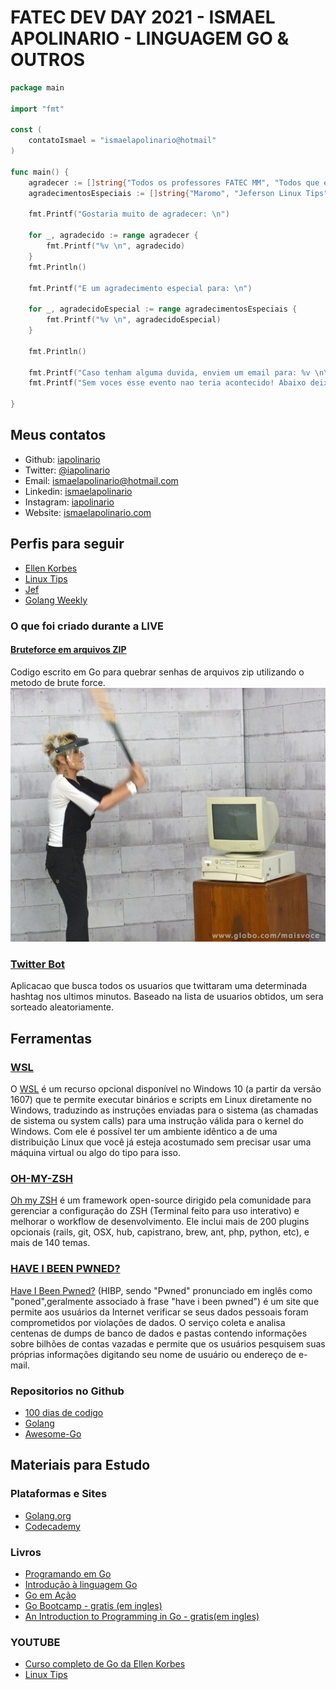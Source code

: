 # FATEC DEV DAY 2021 - ISMAEL APOLINARIO - LINGUAGEM GO & OUTROS

```go
package main

import "fmt"

const (
	contatoIsmael = "ismaelapolinario@hotmail"
)

func main() {
	agradecer := []string{"Todos os professores FATEC MM", "Todos que estiveram presentes na live"}
	agradecimentosEspeciais := []string{"Maromo", "Jeferson Linux Tips"}

	fmt.Printf("Gostaria muito de agradecer: \n")

	for _, agradecido := range agradecer {
		fmt.Printf("%v \n", agradecido)
	}
	fmt.Println()

	fmt.Printf("E um agradecimento especial para: \n")

	for _, agradecidoEspecial := range agradecimentosEspeciais {
		fmt.Printf("%v \n", agradecidoEspecial)
	}

	fmt.Println()

	fmt.Printf("Caso tenham alguma duvida, enviem um email para: %v \n\n", contatoIsmael)
	fmt.Printf("Sem voces esse evento nao teria acontecido! Abaixo deixo os links que citei durante a live. Aproveitem! \n")

}


```

## Meus contatos

- Github: [iapolinario](https://github.com/IAPOLINARIO)
- Twitter: [@iapolinario](https://twitter.com/iapolinario)
- Email: ismaelapolinario@hotmail.com
- Linkedin: [ismaelapolinario](https://www.linkedin.com/in/ismaelapolinario/)
- Instagram: [iapolinario](https://www.instagram.com/iapolinario/)
- Website: [ismaelapolinario.com](https://ismaelapolinario.com)

## Perfis para seguir

- [Ellen Korbes](https://twitter.com/ellenkorbes)
- [Linux Tips](https://twitter.com/LINUXtipsBR)
- [Jef](https://twitter.com/badtux_)
- [Golang Weekly](https://twitter.com/golangweekly)

### O que foi criado durante a LIVE

#### [Bruteforce em arquivos ZIP]()

Codigo escrito em Go para quebrar senhas de arquivos zip utilizando o metodo de brute force.
![Namaria quebrando pc](brute-force/assets/namaria.jpg?raw=true)

### [Twitter Bot]()

Aplicacao que busca todos os usuarios que twittaram uma determinada hashtag nos ultimos minutos. Baseado na lista de usuarios obtidos, um sera sorteado aleatoriamente.

## Ferramentas

### [WSL](https://www.treinaweb.com.br/blog/o-que-e-windows-subsystem-for-linux-wsl/)

O [WSL](https://www.treinaweb.com.br/blog/o-que-e-windows-subsystem-for-linux-wsl/) é um recurso opcional disponível no Windows 10 (a partir da versão 1607) que te permite executar binários e scripts em Linux diretamente no Windows, traduzindo as instruções enviadas para o sistema (as chamadas de sistema ou system calls) para uma instrução válida para o kernel do Windows. Com ele é possível ter um ambiente idêntico a de uma distribuição Linux que você já esteja acostumado sem precisar usar uma máquina virtual ou algo do tipo para isso.

### [OH-MY-ZSH](https://medium.com/@rgdev/como-instalar-oh-my-zsh-c0f96218fd90#:~:text=Oh%20my%20ZSH%20%C3%A9%20um%20framework%20open%2Dsource%20dirigido%20pela,e%20mais%20de%20140%20temas.)

[Oh my ZSH](https://medium.com/@rgdev/como-instalar-oh-my-zsh-c0f96218fd90#:~:text=Oh%20my%20ZSH%20%C3%A9%20um%20framework%20open%2Dsource%20dirigido%20pela,e%20mais%20de%20140%20temas.) é um framework open-source dirigido pela comunidade para gerenciar a configuração do ZSH (Terminal feito para uso interativo) e melhorar o workflow de desenvolvimento. Ele inclui mais de 200 plugins opcionais (rails, git, OSX, hub, capistrano, brew, ant, php, python, etc), e mais de 140 temas.

### [HAVE I BEEN PWNED?](https://haveibeenpwned.com/)

[Have I Been Pwned?](https://haveibeenpwned.com/) (HIBP, sendo "Pwned" pronunciado em inglês como "poned",geralmente associado à frase "have i been pwned") é um site que permite aos usuários da Internet verificar se seus dados pessoais foram comprometidos por violações de dados. O serviço coleta e analisa centenas de dumps de banco de dados e pastas contendo informações sobre bilhões de contas vazadas e permite que os usuários pesquisem suas próprias informações digitando seu nome de usuário ou endereço de e-mail.

### Repositorios no Github

- [100 dias de codigo](https://github.com/IAPOLINARIO/100-days-of-code)
- [Golang](https://github.com/golang/go)
- [Awesome-Go](https://github.com/avelino/awesome-go)

## Materiais para Estudo

### Plataformas e Sites

- [Golang.org](http://www.golangbr.org/)
- [Codecademy](https://www.codecademy.com/learn/learn-go)

### Livros

- [Programando em Go](https://www.casadocodigo.com.br/products/livro-google-go)
- [Introdução à linguagem Go](https://novatec.com.br/livros/introducao-linguagem-go/)
- [Go em Ação](https://novatec.com.br/livros/go-em-acao/)
- [Go Bootcamp - gratis (em ingles)](http://www.golangbootcamp.com/book)
- [An Introduction to Programming in Go - gratis(em ingles)](https://www.golang-book.com/books/intro)

### YOUTUBE

- [Curso completo de Go da Ellen Korbes](https://www.youtube.com/channel/UCxD5EE0H7qOhRr0tIVsOZPQ)
- [Linux Tips](https://www.youtube.com/user/linuxtipscanal)
